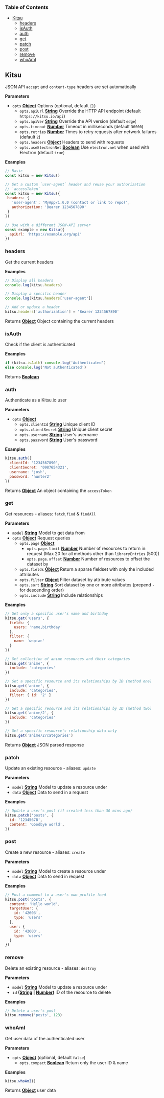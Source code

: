 <!-- Generated by documentation.js. Update this documentation by updating the source code. -->

### Table of Contents

-   [Kitsu](#kitsu)
    -   [headers](#headers)
    -   [isAuth](#isauth)
    -   [auth](#auth)
    -   [get](#get)
    -   [patch](#patch)
    -   [post](#post)
    -   [remove](#remove)
    -   [whoAmI](#whoami)

## Kitsu

JSON API `accept` and `content-type` headers are set
automatically

**Parameters**

-   `opts` **[Object](https://developer.mozilla.org/en-US/docs/Web/JavaScript/Reference/Global_Objects/Object)** Options (optional, default `{}`)
    -   `opts.apiUrl` **[String](https://developer.mozilla.org/en-US/docs/Web/JavaScript/Reference/Global_Objects/String)** Override the HTTP API endpoint (default `https://kitsu.io/api`)
    -   `opts.apiVer` **[String](https://developer.mozilla.org/en-US/docs/Web/JavaScript/Reference/Global_Objects/String)** Override the API version (default `edge`)
    -   `opts.timeout` **[Number](https://developer.mozilla.org/en-US/docs/Web/JavaScript/Reference/Global_Objects/Number)** Timeout in milliseconds (default `30000`)
    -   `opts.retries` **[Number](https://developer.mozilla.org/en-US/docs/Web/JavaScript/Reference/Global_Objects/Number)** Times to retry requests after network failures (default `2`)
    -   `opts.headers` **[Object](https://developer.mozilla.org/en-US/docs/Web/JavaScript/Reference/Global_Objects/Object)** Headers to send with requests
    -   `opts.useElectronNet` **[Boolean](https://developer.mozilla.org/en-US/docs/Web/JavaScript/Reference/Global_Objects/Boolean)** Use `electron.net` when used with Electron (default `true`)

**Examples**

```javascript
// Basic
const kitsu = new Kitsu()
```

```javascript
// Set a custom `user-agent` header and reuse your authorization
// `accessToken`
const kitsu = new Kitsu({
 headers: {
   'user-agent': 'MyApp/1.0.0 (contact or link to repo)',
   authorization: 'Bearer 1234567890'
 }
})
```

```javascript
// Use with a different JSON-API server
const example = new Kitsu({
  apiUrl: 'https://example.org/api'
})
```

### headers

Get the current headers

**Examples**

```javascript
// Display all headers
console.log(kitsu.headers)
```

```javascript
// Display a specific header
console.log(kitsu.headers['user-agent'])
```

```javascript
// Add or update a header
kitsu.headers['authorization'] = 'Bearer 1234567890'
```

Returns **[Object](https://developer.mozilla.org/en-US/docs/Web/JavaScript/Reference/Global_Objects/Object)** Object containing the current headers

### isAuth

Check if the client is authenticated

**Examples**

```javascript
if (kitsu.isAuth) console.log('Authenticated')
else console.log('Not authenticated')
```

Returns **[Boolean](https://developer.mozilla.org/en-US/docs/Web/JavaScript/Reference/Global_Objects/Boolean)** 

### auth

Authenticate as a Kitsu.io user

**Parameters**

-   `opts` **[Object](https://developer.mozilla.org/en-US/docs/Web/JavaScript/Reference/Global_Objects/Object)** 
    -   `opts.clientId` **[String](https://developer.mozilla.org/en-US/docs/Web/JavaScript/Reference/Global_Objects/String)** Unique client ID
    -   `opts.clientSecret` **[String](https://developer.mozilla.org/en-US/docs/Web/JavaScript/Reference/Global_Objects/String)** Unique client secret
    -   `opts.username` **[String](https://developer.mozilla.org/en-US/docs/Web/JavaScript/Reference/Global_Objects/String)** User's username
    -   `opts.password` **[String](https://developer.mozilla.org/en-US/docs/Web/JavaScript/Reference/Global_Objects/String)** User's password

**Examples**

```javascript
kitsu.auth({
  clientId: '1234567890',
  clientSecret: '0987654321',
  username: 'josh',
  password: 'hunter2'
})
```

Returns **[Object](https://developer.mozilla.org/en-US/docs/Web/JavaScript/Reference/Global_Objects/Object)** An object containing the `accessToken`

### get

Get resources - aliases: `fetch`,`find` & `findAll`

**Parameters**

-   `model` **[String](https://developer.mozilla.org/en-US/docs/Web/JavaScript/Reference/Global_Objects/String)** Model to get data from
-   `opts` **[Object](https://developer.mozilla.org/en-US/docs/Web/JavaScript/Reference/Global_Objects/Object)** Request queries
    -   `opts.page` **[Object](https://developer.mozilla.org/en-US/docs/Web/JavaScript/Reference/Global_Objects/Object)** 
        -   `opts.page.limit` **[Number](https://developer.mozilla.org/en-US/docs/Web/JavaScript/Reference/Global_Objects/Number)** Number of resources to return in request (Max 20 for all methods other than `libraryEntries` (500))
        -   `opts.page.offset` **[Number](https://developer.mozilla.org/en-US/docs/Web/JavaScript/Reference/Global_Objects/Number)** Number of resources to offset the dataset by
    -   `opts.fields` **[Object](https://developer.mozilla.org/en-US/docs/Web/JavaScript/Reference/Global_Objects/Object)** Return a sparse fieldset with only the included attributes
    -   `opts.filter` **[Object](https://developer.mozilla.org/en-US/docs/Web/JavaScript/Reference/Global_Objects/Object)** Filter dataset by attribute values
    -   `opts.sort` **[String](https://developer.mozilla.org/en-US/docs/Web/JavaScript/Reference/Global_Objects/String)** Sort dataset by one or more attributes (prepend `-` for descending order)
    -   `opts.include` **[String](https://developer.mozilla.org/en-US/docs/Web/JavaScript/Reference/Global_Objects/String)** Include relationships

**Examples**

```javascript
// Get only a specific user's name and birthday
kitsu.get('users', {
  fields: {
    users: 'name,birthday'
  },
  filter: {
    name: 'wopian'
  }
})
```

```javascript
// Get collection of anime resources and their categories
kitsu.get('anime', {
  include: 'categories'
})
```

```javascript
// Get a specific resource and its relationships by ID (method one)
kitsu.get('anime', {
  include: 'categories',
  filter: { id: '2' }
})
```

```javascript
// Get a specific resource and its relationships by ID (method two)
kitsu.get('anime/2', {
  include: 'categories'
})
```

```javascript
// Get a specific resource's relationship data only
kitsu.get('anime/2/categories')
```

Returns **[Object](https://developer.mozilla.org/en-US/docs/Web/JavaScript/Reference/Global_Objects/Object)** JSON parsed response

### patch

Update an existing resource - aliases: `update`

**Parameters**

-   `model` **[String](https://developer.mozilla.org/en-US/docs/Web/JavaScript/Reference/Global_Objects/String)** Model to update a resource under
-   `data` **[Object](https://developer.mozilla.org/en-US/docs/Web/JavaScript/Reference/Global_Objects/Object)** Data to send in a request

**Examples**

```javascript
// Update a user's post (if created less than 30 mins ago)
kitsu.patch('posts', {
  id: '12345678',
  content: 'Goodbye world',
})
```

### post

Create a new resource - aliases: `create`

**Parameters**

-   `model` **[String](https://developer.mozilla.org/en-US/docs/Web/JavaScript/Reference/Global_Objects/String)** Model to create a resource under
-   `data` **[Object](https://developer.mozilla.org/en-US/docs/Web/JavaScript/Reference/Global_Objects/Object)** Data to send in request

**Examples**

```javascript
// Post a comment to a user's own profile feed
kitsu.post('posts', {
  content: 'Hello world',
  targetUser: {
    id: '42603',
    type: 'users'
  },
  user: {
    id: '42603',
    type: 'users'
  }
})
```

### remove

Delete an existing resource - aliases: `destroy`

**Parameters**

-   `model` **[String](https://developer.mozilla.org/en-US/docs/Web/JavaScript/Reference/Global_Objects/String)** Model to update a resource under
-   `id` **([String](https://developer.mozilla.org/en-US/docs/Web/JavaScript/Reference/Global_Objects/String) \| [Number](https://developer.mozilla.org/en-US/docs/Web/JavaScript/Reference/Global_Objects/Number))** ID of the resource to delete

**Examples**

```javascript
// Delete a user's post
kitsu.remove('posts', 123)
```

### whoAmI

Get user data of the authenticated user

**Parameters**

-   `opts` **[Object](https://developer.mozilla.org/en-US/docs/Web/JavaScript/Reference/Global_Objects/Object)**  (optional, default `false`)
    -   `opts.compact` **[Boolean](https://developer.mozilla.org/en-US/docs/Web/JavaScript/Reference/Global_Objects/Boolean)** Return only the user ID & name

**Examples**

```javascript
kitsu.whoAmI()
```

Returns **[Object](https://developer.mozilla.org/en-US/docs/Web/JavaScript/Reference/Global_Objects/Object)** user data
